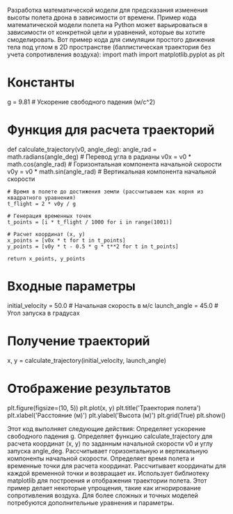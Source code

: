 Разработка математической модели для предсказания изменения высоты полета дрона в зависимости от времени.
Пример кода математической модели полета на Python может варьироваться в зависимости от конкретной цели и уравнений, которые вы хотите смоделировать. Вот пример кода для симуляции простого движения тела под углом в 2D пространстве (баллистическая траектория без учета сопротивления воздуха):
import math
import matplotlib.pyplot as plt

# Константы
g = 9.81  # Ускорение свободного падения (м/с^2)

# Функция для расчета траекторий
def calculate_trajectory(v0, angle_deg):
    angle_rad = math.radians(angle_deg)  # Перевод угла в радианы
    v0x = v0 * math.cos(angle_rad)  # Горизонтальная компонента начальной скорости
    v0y = v0 * math.sin(angle_rad)  # Вертикальная компонента начальной скорости
    
    # Время в полете до достижения земли (рассчитываем как корня из квадратного уравнения)
    t_flight = 2 * v0y / g
    
    # Генерация временных точек
    t_points = [i * t_flight / 1000 for i in range(1001)]
    
    # Расчет координат (x, y)
    x_points = [v0x * t for t in t_points]
    y_points = [v0y * t - 0.5 * g * t**2 for t in t_points]
    
    return x_points, y_points

# Входные параметры
initial_velocity = 50.0  # Начальная скорость в м/с
launch_angle = 45.0  # Угол запуска в градусах

# Получение траекторий
x, y = calculate_trajectory(initial_velocity, launch_angle)

# Отображение результатов
plt.figure(figsize=(10, 5))
plt.plot(x, y)
plt.title('Траектория полета')
plt.xlabel('Расстояние (м)')
plt.ylabel('Высота (м)')
plt.grid(True)
plt.show()

Этот код выполняет следующие действия:
Определяет ускорение свободного падения g.
Определяет функцию calculate_trajectory для расчета координат (x, y) по заданным начальной скорости v0 и углу запуска angle_deg.
Рассчитывает горизонтальную и вертикальную компоненты начальной скорости.
Определяет время полета и временные точки для расчета координат.
Рассчитывает координаты для каждой временной точки и возвращает их.
Использует библиотеку matplotlib для построения и отображения траектории полета.
Этот пример делает некоторые упрощения, такие как игнорирование сопротивления воздуха. Для более сложных и точных моделей потребуются дополнительные уравнения и параметры.
